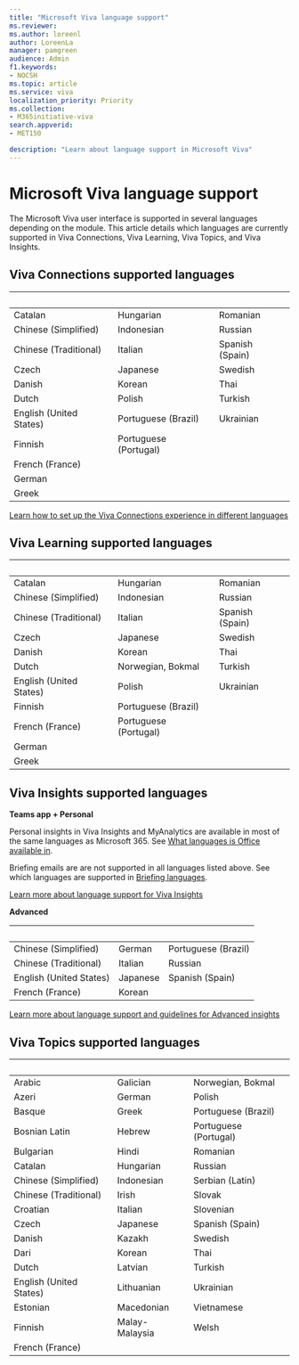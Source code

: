 ```yaml
---
title: "Microsoft Viva language support"
ms.reviewer: 
ms.author: loreenl
author: LoreenLa
manager: pamgreen
audience: Admin
f1.keywords:
- NOCSH
ms.topic: article
ms.service: viva
localization_priority: Priority
ms.collection:  
- M365initiative-viva
search.appverid:
- MET150

description: "Learn about language support in Microsoft Viva"
---
```

# Microsoft Viva language support
  
The Microsoft Viva user interface is supported in several languages depending on the module. This article details which languages are currently supported in Viva Connections, Viva Learning, Viva Topics, and Viva Insights.



## Viva Connections supported languages  

|&nbsp; |&nbsp;  |&nbsp; |
|---|---|---|
Catalan|Hungarian|Romanian
Chinese (Simplified)|Indonesian|Russian
Chinese (Traditional)|Italian|Spanish (Spain)
Czech|Japanese|Swedish
Danish|Korean|Thai
Dutch|Polish|Turkish
English (United States)|Portuguese (Brazil)|Ukrainian
Finnish|Portuguese (Portugal)| 
French (France)| | 
German| | 
Greek| | 

[Learn how to set up the Viva Connections experience in different languages](/sharepoint/viva-connections-language)

## Viva Learning supported languages

|&nbsp; | &nbsp; | &nbsp; |
|---|---|---|
Catalan|Hungarian|Romanian
Chinese (Simplified)|Indonesian|Russian
Chinese (Traditional)|Italian|Spanish (Spain)
Czech|Japanese|Swedish
Danish|Korean|Thai
Dutch|Norwegian, Bokmal|Turkish
English (United States)|Polish|Ukrainian
Finnish|Portuguese (Brazil)| 
French (France)|Portuguese (Portugal)| 
German| | 
Greek| | 

## Viva Insights supported languages

**Teams app + Personal**

Personal insights in Viva Insights and MyAnalytics are available in most of the same languages as Microsoft 365. See [What languages is Office available in](https://support.office.com/article/what-languages-is-office-available-in-26d30382-9fba-45dd-bf55-02ab03e2a7ec).

Briefing emails are are not supported in all languages listed above. See which languages are supported in [Briefing languages](/viva/insights/personal/briefing/be-languages).

[Learn more about language support for Viva Insights](/viva/insights/personal/overview/plans-environments.md#language-support)

**Advanced**

| &nbsp; | &nbsp; |&nbsp; |
|---|---|---|
Chinese (Simplified)|German|Portuguese (Brazil)
Chinese (Traditional)|Italian|Russian
English (United States)|Japanese|Spanish (Spain)
French (France)|Korean|

[Learn more about language support and guidelines for Advanced insights](/viva/insights/overview/supported-languages)


## Viva Topics supported languages

|&nbsp;  | &nbsp; |&nbsp; |
|---|---|---|
Arabic|Galician|Norwegian, Bokmal
Azeri|German|Polish
Basque|Greek|Portuguese (Brazil)
Bosnian Latin|Hebrew|Portuguese (Portugal)
Bulgarian|Hindi|Romanian
Catalan|Hungarian|Russian
Chinese (Simplified)|Indonesian|Serbian (Latin)
Chinese (Traditional)|Irish|Slovak
Croatian|Italian|Slovenian
Czech|Japanese|Spanish (Spain)
Danish|Kazakh|Swedish
Dari|Korean|Thai
Dutch|Latvian|Turkish
English (United States)|Lithuanian|Ukrainian
Estonian|Macedonian|Vietnamese
Finnish|Malay-Malaysia|Welsh 
French (France)| | 